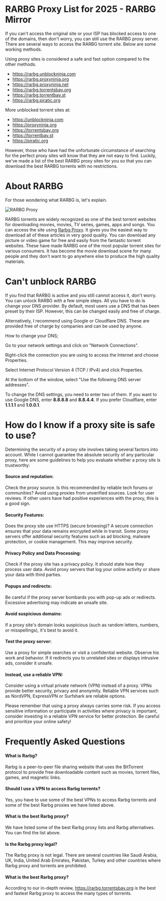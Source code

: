 # RARBG Proxy List for 2025 - RARBG Mirror
If you can't access the original site or your ISP has blocked access to one of the domains, then don't worry, you can still use the RARBG proxy server. There are several ways to access the RARBG torrent site. Below are some working methods.

Using proxy sites is considered a safe and fast option compared to the other methods.

- https://rarbg.unblockninja.com
- https://rarbg.proxyninja.org
- https://rarbg.proxyninja.net
- https://rarbg.torrentsbay.org
- https://rarbg.torrentbay.st
- https://rarbg.piratic.org

More unblocked torrent sites at: 

- https://unblockninja.com
- https://proxyninja.org
- https://torrentsbay.org
- https://torrentbay.st
- https://piratic.org

However, those who have had the unfortunate circumstance of searching for the perfect proxy sites will know that they are not easy to find. Luckily, we've made a list of the best RARBG proxy sites for you so that you can download the best RARBG torrents with no restrictions.


# About RARBG
For those wondering what RARBG is, let's explain.

![RARBG Proxy](https://github.com/wesharebytes/RARBG-Proxy-List/blob/master/rarbg-proxy.jpg)

RARBG torrents are widely recognized as one of the best torrent websites for downloading movies, movies, TV series, games, apps and songs. You can access the site using [Rarbg Proxy](https://wesharebytes.com/rarbg-review-proxy-list/). It gives you the easiest way to download all of these articles in very good quality. You can download any picture or video game for free and easily from the fantastic torrent websites. These have made RARBG one of the most popular torrent sites for various consumers. It has become the movie download scene for many people and they don't want to go anywhere else to produce the high quality materials.


# Can't unblock RARBG
If you find that RARBG is active and you still cannot access it, don't worry. You can unlock RARBG with a few simple steps. All you have to do is change your DNS provider. By default, most users use a DNS that has been preset by their ISP. However, this can be changed easily and free of charge.

Alternatively, I recommend using Google or Cloudflare DNS. These are provided free of charge by companies and can be used by anyone.


How to change your DNS;

Go to your network settings and click on "Network Connections".

Right-click the connection you are using to access the Internet and choose Properties.

Select Internet Protocol Version 4 (TCP / IPv4) and click Properties.

At the bottom of the window, select "Use the following DNS server addresses".

To change the DNS settings, you need to enter two of them. If you want to use Google DNS, enter **8.8.8.8** and **8.8.4.4**. If you prefer Cloudflare, enter **1.1.1.1** and **1.0.0.1**.


# How do I know if a proxy site is safe to use?

Determining the security of a proxy site involves taking several factors into account. While I cannot guarantee the absolute security of any particular proxy, here are some guidelines to help you evaluate whether a proxy site is trustworthy:

#### Source and reputation:
Check the proxy source. Is this recommended by reliable tech forums or communities? Avoid using proxies from unverified sources.
Look for user reviews. If other users have had positive experiences with the proxy, this is a good sign.

#### Security Features:
Does the proxy site use HTTPS (secure browsing)? A secure connection ensures that your data remains encrypted while in transit.
Some proxy servers offer additional security features such as ad blocking, malware protection, or cookie management. This may improve security.

#### Privacy Policy and Data Processing:
Check if the proxy site has a privacy policy. It should state how they process user data.
Avoid proxy servers that log your online activity or share your data with third parties.

#### Popups and redirects:
Be careful if the proxy server bombards you with pop-up ads or redirects. Excessive advertising may indicate an unsafe site.

#### Avoid suspicious domains:
If a proxy site's domain looks suspicious (such as random letters, numbers, or misspellings), it's best to avoid it.
 
#### Test the proxy server:
Use a proxy for simple searches or visit a confidential website. Observe his work and behavior.
If it redirects you to unrelated sites or displays intrusive ads, consider it unsafe.

#### Instead, use a reliable VPN:
Consider using a virtual private network (VPN) instead of a proxy. VPNs provide better security, privacy and anonymity.
Reliable VPN services such as NordVPN, ExpressVPN or Surfshark are reliable options.

Please remember that using a proxy always carries some risk. If you access sensitive information or participate in activities where privacy is important, consider investing in a reliable VPN service for better protection. Be careful and prioritize your online safety!


# Frequently Asked Questions

#### What is Rarbg?
Rarbg is a peer-to-peer file sharing website that uses the BitTorrent protocol to provide free downloadable content such as movies, torrent files, games, and magnetic links.

#### Should I use a VPN to access Rarbg torrents?
Yes, you have to use some of the best VPNs to access Rarbg torrents and some of the best Rarbg proxies we have listed above.

#### What is the best Rarbg proxy?
We have listed some of the best Rarbg proxy lists and Rarbg alternatives. You can find the list above.

#### Is the Rarbg proxy legal?
The Rarbg proxy is not legal. There are several countries like Saudi Arabia, UK, India, United Arab Emirates, Pakistan, Turkey and other countries where Rarbg proxy and torrents are prohibited.

#### What is the best Rarbg proxy?
According to our in-depth review, https://rarbg.torrentsbay.org is the best and fastest Rarbg proxy to access the many types of torrents.
